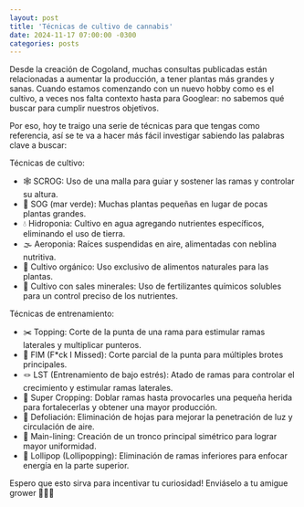 ```yaml
---
layout: post
title: 'Técnicas de cultivo de cannabis'
date: 2024-11-17 07:00:00 -0300
categories: posts
---
```


Desde la creación de Cogoland, muchas consultas publicadas están relacionadas a aumentar la producción, a tener plantas más grandes y sanas. Cuando estamos comenzando con un nuevo hobby como es el cultivo, a veces nos falta contexto hasta para Googlear: no sabemos qué buscar para cumplir nuestros objetivos.

Por eso, hoy te traigo una serie de técnicas para que tengas como referencia, así se te va a hacer más fácil investigar sabiendo las palabras clave a buscar:

Técnicas de cultivo:

- 🕸️ SCROG: Uso de una malla para guiar y sostener las ramas y controlar su altura.
- 🌊 SOG (mar verde): Muchas plantas pequeñas en lugar de pocas plantas grandes.
- 💧 Hidroponia: Cultivo en agua agregando nutrientes específicos, eliminando el uso de tierra.
- 🌫️ Aeroponia: Raíces suspendidas en aire, alimentadas con neblina nutritiva.
- 🍃 Cultivo orgánico: Uso exclusivo de alimentos naturales para las plantas.
- 🧪 Cultivo con sales minerales: Uso de fertilizantes químicos solubles para un control preciso de los nutrientes.

Técnicas de entrenamiento:

- ✂️ Topping: Corte de la punta de una rama para estimular ramas laterales y multiplicar punteros.
- 🔀 FIM (F\*ck I Missed): Corte parcial de la punta para múltiples brotes principales.
- 🪢 LST (Entrenamiento de bajo estrés): Atado de ramas para controlar el crecimiento y estimular ramas laterales.
- 💪 Super Cropping: Doblar ramas hasta provocarles una pequeña herida para fortalecerlas y obtener una mayor producción.
- 🍂 Defoliación: Eliminación de hojas para mejorar la penetración de luz y circulación de aire.
- 🌿 Main-lining: Creación de un tronco principal simétrico para lograr mayor uniformidad.
- 🍭 Lollipop (Lollipopping): Eliminación de ramas inferiores para enfocar energía en la parte superior.

Espero que esto sirva para incentivar tu curiosidad! Enviáselo a tu amigue grower 👨🏼‍🌾
